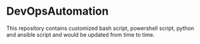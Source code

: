 # DevOpsAutomation
This repository contains customized bash script, powershell script, python and ansible script and would be updated from time to time.
